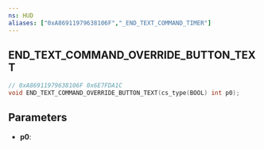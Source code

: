 ```yaml
---
ns: HUD
aliases: ["0xA86911979638106F","_END_TEXT_COMMAND_TIMER"]
---
```

## END_TEXT_COMMAND_OVERRIDE_BUTTON_TEXT

```c
// 0xA86911979638106F 0x6E7FDA1C
void END_TEXT_COMMAND_OVERRIDE_BUTTON_TEXT(cs_type(BOOL) int p0);
```

## Parameters
* **p0**: 

